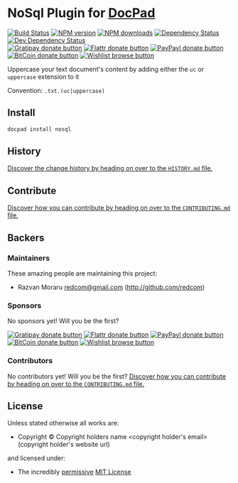 # NoSql Plugin for [DocPad](http://docpad.org)

<!-- BADGES/ -->

[![Build Status](https://img.shields.io/travis/redcom/docpad-plugin-nosql/master.svg)](http://travis-ci.org/redcom/docpad-plugin-nosql "Check this project's build status on TravisCI")
[![NPM version](https://img.shields.io/npm/v/docpad-plugin-nosql.svg)](https://npmjs.org/package/docpad-plugin-nosql "View this project on NPM")
[![NPM downloads](https://img.shields.io/npm/dm/docpad-plugin-nosql.svg)](https://npmjs.org/package/docpad-plugin-nosql "View this project on NPM")
[![Dependency Status](https://img.shields.io/david/redcom/docpad-plugin-nosql.svg)](https://david-dm.org/redcom/docpad-plugin-nosql)
[![Dev Dependency Status](https://img.shields.io/david/dev/redcom/docpad-plugin-nosql.svg)](https://david-dm.org/redcom/docpad-plugin-nosql#info=devDependencies)<br/>
[![Gratipay donate button](https://img.shields.io/gratipay/docpad.svg)](https://www.gratipay.com/docpad/ "Donate weekly to this project using Gratipay")
[![Flattr donate button](https://img.shields.io/badge/flattr-donate-yellow.svg)](http://flattr.com/thing/344188/balupton-on-Flattr "Donate monthly to this project using Flattr")
[![PayPayl donate button](https://img.shields.io/badge/paypal-donate-yellow.svg)](https://www.paypal.com/cgi-bin/webscr?cmd=_s-xclick&hosted_button_id=QB8GQPZAH84N6 "Donate once-off to this project using Paypal")
[![BitCoin donate button](https://img.shields.io/badge/bitcoin-donate-yellow.svg)](https://coinbase.com/checkouts/9ef59f5479eec1d97d63382c9ebcb93a "Donate once-off to this project using BitCoin")
[![Wishlist browse button](https://img.shields.io/badge/wishlist-donate-yellow.svg)](http://amzn.com/w/2F8TXKSNAFG4V "Buy an item on our wishlist for us")

<!-- /BADGES -->


Uppercase your text document's content by adding either the `uc` or `uppercase` extension to it

Convention:  `.txt.(uc|uppercase)`



<!-- INSTALL/ -->

## Install

``` bash
docpad install nosql
```

<!-- /INSTALL -->


<!-- HISTORY/ -->

## History
[Discover the change history by heading on over to the `HISTORY.md` file.](https://github.com/redcom/docpad-plugin-nosql/blob/master/HISTORY.md#files)

<!-- /HISTORY -->


<!-- CONTRIBUTE/ -->

## Contribute

[Discover how you can contribute by heading on over to the `CONTRIBUTING.md` file.](https://github.com/redcom/docpad-plugin-nosql/blob/master/CONTRIBUTING.md#files)

<!-- /CONTRIBUTE -->


<!-- BACKERS/ -->

## Backers

### Maintainers

These amazing people are maintaining this project:

- Razvan Moraru <redcom@gmail.com> (http://github.com/redcom)

### Sponsors

No sponsors yet! Will you be the first?

[![Gratipay donate button](https://img.shields.io/gratipay/docpad.svg)](https://www.gratipay.com/docpad/ "Donate weekly to this project using Gratipay")
[![Flattr donate button](https://img.shields.io/badge/flattr-donate-yellow.svg)](http://flattr.com/thing/344188/balupton-on-Flattr "Donate monthly to this project using Flattr")
[![PayPayl donate button](https://img.shields.io/badge/paypal-donate-yellow.svg)](https://www.paypal.com/cgi-bin/webscr?cmd=_s-xclick&hosted_button_id=QB8GQPZAH84N6 "Donate once-off to this project using Paypal")
[![BitCoin donate button](https://img.shields.io/badge/bitcoin-donate-yellow.svg)](https://coinbase.com/checkouts/9ef59f5479eec1d97d63382c9ebcb93a "Donate once-off to this project using BitCoin")
[![Wishlist browse button](https://img.shields.io/badge/wishlist-donate-yellow.svg)](http://amzn.com/w/2F8TXKSNAFG4V "Buy an item on our wishlist for us")

### Contributors

No contributors yet! Will you be the first?
[Discover how you can contribute by heading on over to the `CONTRIBUTING.md` file.](https://github.com/redcom/docpad-plugin-nosql/blob/master/CONTRIBUTING.md#files)

<!-- /BACKERS -->


<!-- LICENSE/ -->

## License

Unless stated otherwise all works are:

- Copyright &copy; Copyright holders name <copyright holder's email> (copyright holder's website url)

and licensed under:

- The incredibly [permissive](http://en.wikipedia.org/wiki/Permissive_free_software_licence) [MIT License](http://opensource.org/licenses/mit-license.php)

<!-- /LICENSE -->


